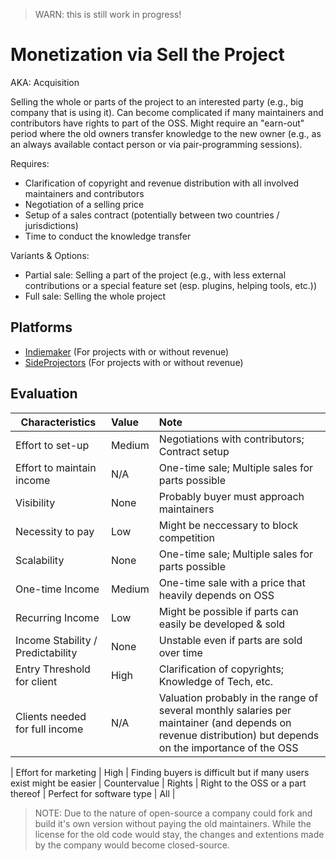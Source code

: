 > WARN: this is still work in progress!

# Monetization via Sell the Project
AKA: Acquisition

Selling the whole or parts of the project to an interested party (e.g., big company that is using it). Can become complicated if many maintainers and contributors have rights to part of the OSS. Might require an "earn-out" period where the old owners transfer knowledge to the new owner (e.g., as an always available contact person or via pair-programming sessions).

Requires:
* Clarification of copyright and revenue distribution with all involved maintainers and contributors
* Negotiation of a selling price
* Setup of a sales contract (potentially between two countries / jurisdictions)
* Time to conduct the knowledge transfer

Variants & Options:
* Partial sale: Selling a part of the project (e.g., with less external contributions or a special feature set (esp. plugins, helping tools, etc.))
* Full sale: Selling the whole project

## Platforms
* [Indiemaker](https://indiemaker.co/) (For projects with or without revenue)
* [SideProjectors](https://www.sideprojectors.com/) (For projects with or without revenue)

## Evaluation

| Characteristics                   | Value  | Note |
| --------------------------------- |:------ |:---- |
| Effort to set-up                  | Medium | Negotiations with contributors; Contract setup  
| Effort to maintain income         | N/A    | One-time sale; Multiple sales for parts possible
| Visibility                        | None   | Probably buyer must approach maintainers
| Necessity to pay                  | Low    | Might be neccessary to block competition
| Scalability                       | None   | One-time sale; Multiple sales for parts possible
| One-time Income                   | Medium | One-time sale with a price that heavily depends on OSS
| Recurring Income                  | Low    | Might be possible if parts can easily be developed & sold
| Income Stability / Predictability | None   | Unstable even if parts are sold over time
| Entry Threshold for client        | High   | Clarification of copyrights; Knowledge of Tech, etc.
| Clients needed for full income    | N/A    | Valuation probably in the range of several monthly salaries per maintainer (and depends on revenue distribution) but depends on the importance of the OSS

| Effort for marketing              | High   | Finding buyers is difficult but if many users exist might be easier
| Countervalue                      | Rights | Right to the OSS or a part thereof
| Perfect for software type         | All    | 

> NOTE: Due to the nature of open-source a company could fork and build it's own version without paying the old maintainers. While the license for the old code would stay, the changes and extentions made by the company would become closed-source.